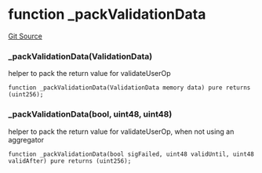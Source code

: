 # function _packValidationData
[Git Source](https://github.com/TrueWallet/contracts/blob/b38849a85d65fd71e42df8fc5190581d11c83fec/src/helper/Helpers.sol)

### _packValidationData(ValidationData)
helper to pack the return value for validateUserOp


```solidity
function _packValidationData(ValidationData memory data) pure returns (uint256);
```

### _packValidationData(bool, uint48, uint48)
helper to pack the return value for validateUserOp, when not using an aggregator


```solidity
function _packValidationData(bool sigFailed, uint48 validUntil, uint48 validAfter) pure returns (uint256);
```

